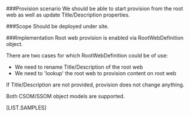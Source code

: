 <properties
	  pageTitle="RootWebDefinition"
    pageName="RootWebDefinition"
    parentPageId="12771"
/>

###Provision scenario
We should be able to start provision from the root web as well as update Title/Description properties.

###Scope
Should be deployed under site.

###Implementation
Root web provision is enabled via RootWebDefinition object.

There are two cases for which RootWebDefinition could be of use:

* We need to rename Title/Description of the root web
* We need to 'lookup' the root web to provision content on root web

If Title/Description are not provided, provision does not change anything.

Both CSOM/SSOM object models are supported. 

[LIST.SAMPLES]